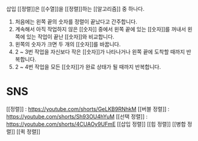 삽입 [[정렬]]은 [[수열]]을 [[정렬]]하는 [[알고리즘]] 중 하나다.
1. 처음에는 왼쪽 끝의 숫자를 정렬이 끝났다고 간주합니다.
2. 계속해서 아직 작업하지 않은 [[숫자]] 중에서 왼쪽 끝에 있는 [[숫자]]를 꺼내서 왼쪽에 있는 작업이 끝난 [[숫자]]와 비교합니다.
3. 왼쪽의 숫자가 크면 두 개의 [[숫자]]를 바꿉니다.
4. 2 ~ 3번 작업을 자신보다 작은 [[숫자]]가 나타나거나 왼쪽 끝에 도착할 때까지 반복합니다.
5. 2 ~ 4번 작업을 모든 [[숫자]]가 완료 상태가 될 때까지 반복합니다.
# SNS
[[정렬]] : https://youtube.com/shorts/GeLKB9RNhkM
[[버블 정렬]] : https://youtube.com/shorts/Sh93OU4hYuM
[[선택 정렬]] : https://youtube.com/shorts/4CUAOy9UFmE
[[삽입 정렬]]
[[힙 정렬]]
[[병합 정렬]]
[[퀵 정렬]]